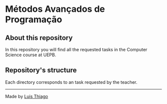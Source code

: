 # Métodos Avançados de Programação

## About this repository

In this repository you will find all the requested tasks in the Computer Science course at UEPB.

## Repository's structure

Each directory corresponds to an task requested by the teacher.

---

Made by [Luis Thiago](https://github.com/LThiago)
